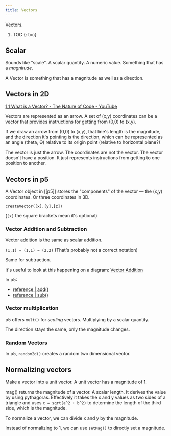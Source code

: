 ```yaml
---
title: Vectors
---
```


Vectors.

1. TOC
   {: toc}

## Scalar

Sounds like "scale". A scalar quantity. A numeric value. Something that has a _magnitude_.

A Vector is something that has a magnitude as well as a direction.

## Vectors in 2D

[1.1 What is a Vector? - The Nature of Code - YouTube](https://www.youtube.com/watch?v=bKEaK7WNLzM)

Vectors are represented as an arrow. A set of (x,y) coordinates can be a vector that provides instructions for getting from (0,0) to (x,y).

If we draw an arrow from (0,0) to (x,y), that line's length is the magnitude, and the direction it's pointing is the direction, which can be represented as an angle (theta, Θ) relative to its origin point (relative to horizontal plane?)

The vector is just the arrow. The coordinates are not the vector. The vector doesn't have a position. It just represents instructions from getting to one position to another.

## Vectors in p5

A Vector object in [[p5]] stores the "components" of the vector — the (x,y) coordinates. Or three coordinates in 3D.

`createVector([x],[y],[z])`

(`[x]` the square brackets mean it's optional)

### Vector Addition and Subtraction

Vector addition is the same as scalar addition.

`(1,1) + (1,1) = (2,2)` (That's probably not a correct notation)

Same for subtraction.

It's useful to look at this happening on a diagram: [‪Vector Addition‬](https://phet.colorado.edu/sims/html/vector-addition/latest/vector-addition_en.html)

In p5:

- [reference \| add()](https://p5js.org/reference/#/p5.Vector/add)
- [reference \| sub()](https://p5js.org/reference/#/p5.Vector/sub)

### Vector multiplication

p5 offers `mult()` for _scaling_ vectors. Multiplying by a scalar quantity.

The direction stays the same, only the magnitude changes.

### Random Vectors

In p5, `random2d()` creates a random two dimensional vector.

## Normalizing vectors

Make a vector into a unit vector. A unit vector has a magnitude of 1.

mag() returns the magnitude of a vector. A scalar length. It derives the value by using pythagoras. Effectively it takes the x and y values as two sides of a triangle and uses `c = sqrt(a^2 + b^2)` to determine the length of the third side, which is the magnitude.

To normalize a vector, we can divide x and y by the magnitude.

Instead of normalizing to 1, we can use `setMag()` to directly set a magnitude.
